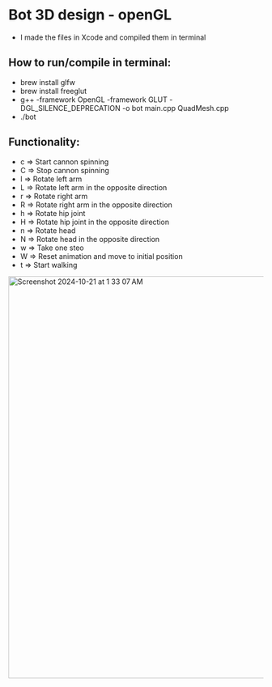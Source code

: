 # Bot 3D design - openGL

  + I made the files in Xcode and compiled them in terminal


## How to run/compile in terminal:
- brew install glfw
- brew install freeglut  
- g++ -framework OpenGL -framework GLUT -DGL_SILENCE_DEPRECATION -o bot main.cpp QuadMesh.cpp
- ./bot

## Functionality:
- c => Start cannon spinning
- C => Stop cannon spinning
- l => Rotate left arm
- L => Rotate left arm in the opposite direction
- r => Rotate right arm
- R => Rotate right arm in the opposite direction
- h => Rotate hip joint
- H => Rotate hip joint in the opposite direction
- n => Rotate head
- N => Rotate head in the opposite direction
- w => Take one steo
- W => Reset animation and move to initial position
- t => Start walking

<img width="795" alt="Screenshot 2024-10-21 at 1 33 07 AM" src="https://github.com/user-attachments/assets/b8c8389c-e0dc-4e49-87fe-b90e51ae6e22">


